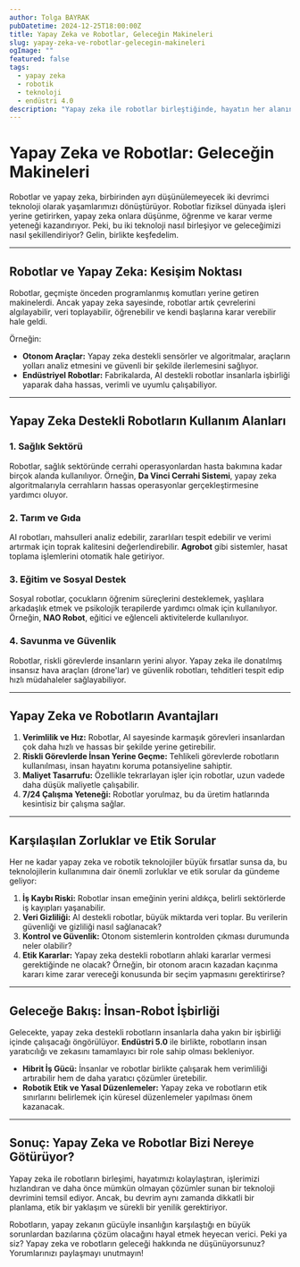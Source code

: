 ```yaml
---
author: Tolga BAYRAK
pubDatetime: 2024-12-25T18:00:00Z
title: Yapay Zeka ve Robotlar, Geleceğin Makineleri
slug: yapay-zeka-ve-robotlar-gelecegin-makineleri
ogImage: ""
featured: false
tags:
  - yapay zeka
  - robotik
  - teknoloji
  - endüstri 4.0
description: "Yapay zeka ile robotlar birleştiğinde, hayatın her alanını dönüştüren bir güç haline geliyor. Bu yazıda, yapay zeka destekli robotların bugünü ve geleceği üzerine bir yolculuğa çıkıyoruz."
---
```


# Yapay Zeka ve Robotlar: Geleceğin Makineleri  

Robotlar ve yapay zeka, birbirinden ayrı düşünülemeyecek iki devrimci teknoloji olarak yaşamlarımızı dönüştürüyor. Robotlar fiziksel dünyada işleri yerine getirirken, yapay zeka onlara düşünme, öğrenme ve karar verme yeteneği kazandırıyor. Peki, bu iki teknoloji nasıl birleşiyor ve geleceğimizi nasıl şekillendiriyor? Gelin, birlikte keşfedelim.  

---

## Robotlar ve Yapay Zeka: Kesişim Noktası  

Robotlar, geçmişte önceden programlanmış komutları yerine getiren makinelerdi. Ancak yapay zeka sayesinde, robotlar artık çevrelerini algılayabilir, veri toplayabilir, öğrenebilir ve kendi başlarına karar verebilir hale geldi.  

Örneğin:  
- **Otonom Araçlar:** Yapay zeka destekli sensörler ve algoritmalar, araçların yolları analiz etmesini ve güvenli bir şekilde ilerlemesini sağlıyor.  
- **Endüstriyel Robotlar:** Fabrikalarda, AI destekli robotlar insanlarla işbirliği yaparak daha hassas, verimli ve uyumlu çalışabiliyor.  

---

## Yapay Zeka Destekli Robotların Kullanım Alanları  

### 1. **Sağlık Sektörü**  
Robotlar, sağlık sektöründe cerrahi operasyonlardan hasta bakımına kadar birçok alanda kullanılıyor. Örneğin, **Da Vinci Cerrahi Sistemi**, yapay zeka algoritmalarıyla cerrahların hassas operasyonlar gerçekleştirmesine yardımcı oluyor.  

### 2. **Tarım ve Gıda**  
AI robotları, mahsulleri analiz edebilir, zararlıları tespit edebilir ve verimi artırmak için toprak kalitesini değerlendirebilir. **Agrobot** gibi sistemler, hasat toplama işlemlerini otomatik hale getiriyor.  

### 3. **Eğitim ve Sosyal Destek**  
Sosyal robotlar, çocukların öğrenim süreçlerini desteklemek, yaşlılara arkadaşlık etmek ve psikolojik terapilerde yardımcı olmak için kullanılıyor. Örneğin, **NAO Robot**, eğitici ve eğlenceli aktivitelerde kullanılıyor.  

### 4. **Savunma ve Güvenlik**  
Robotlar, riskli görevlerde insanların yerini alıyor. Yapay zeka ile donatılmış insansız hava araçları (drone'lar) ve güvenlik robotları, tehditleri tespit edip hızlı müdahaleler sağlayabiliyor.  

---

## Yapay Zeka ve Robotların Avantajları  

1. **Verimlilik ve Hız:** Robotlar, AI sayesinde karmaşık görevleri insanlardan çok daha hızlı ve hassas bir şekilde yerine getirebilir.  
2. **Riskli Görevlerde İnsan Yerine Geçme:** Tehlikeli görevlerde robotların kullanılması, insan hayatını koruma potansiyeline sahiptir.  
3. **Maliyet Tasarrufu:** Özellikle tekrarlayan işler için robotlar, uzun vadede daha düşük maliyetle çalışabilir.  
4. **7/24 Çalışma Yeteneği:** Robotlar yorulmaz, bu da üretim hatlarında kesintisiz bir çalışma sağlar.  

---

## Karşılaşılan Zorluklar ve Etik Sorular  

Her ne kadar yapay zeka ve robotik teknolojiler büyük fırsatlar sunsa da, bu teknolojilerin kullanımına dair önemli zorluklar ve etik sorular da gündeme geliyor:  

1. **İş Kaybı Riski:** Robotlar insan emeğinin yerini aldıkça, belirli sektörlerde iş kayıpları yaşanabilir.  
2. **Veri Gizliliği:** AI destekli robotlar, büyük miktarda veri toplar. Bu verilerin güvenliği ve gizliliği nasıl sağlanacak?  
3. **Kontrol ve Güvenlik:** Otonom sistemlerin kontrolden çıkması durumunda neler olabilir?  
4. **Etik Kararlar:** Yapay zeka destekli robotların ahlaki kararlar vermesi gerektiğinde ne olacak? Örneğin, bir otonom aracın kazadan kaçınma kararı kime zarar vereceği konusunda bir seçim yapmasını gerektirirse?  

---

## Geleceğe Bakış: İnsan-Robot İşbirliği  

Gelecekte, yapay zeka destekli robotların insanlarla daha yakın bir işbirliği içinde çalışacağı öngörülüyor. **Endüstri 5.0** ile birlikte, robotların insan yaratıcılığı ve zekasını tamamlayıcı bir role sahip olması bekleniyor.  

- **Hibrit İş Gücü:** İnsanlar ve robotlar birlikte çalışarak hem verimliliği artırabilir hem de daha yaratıcı çözümler üretebilir.  
- **Robotik Etik ve Yasal Düzenlemeler:** Yapay zeka ve robotların etik sınırlarını belirlemek için küresel düzenlemeler yapılması önem kazanacak.  

---

## Sonuç: Yapay Zeka ve Robotlar Bizi Nereye Götürüyor?  

Yapay zeka ile robotların birleşimi, hayatımızı kolaylaştıran, işlerimizi hızlandıran ve daha önce mümkün olmayan çözümler sunan bir teknoloji devrimini temsil ediyor. Ancak, bu devrim aynı zamanda dikkatli bir planlama, etik bir yaklaşım ve sürekli bir yenilik gerektiriyor.  

Robotların, yapay zekanın gücüyle insanlığın karşılaştığı en büyük sorunlardan bazılarına çözüm olacağını hayal etmek heyecan verici. Peki ya siz? Yapay zeka ve robotların geleceği hakkında ne düşünüyorsunuz? Yorumlarınızı paylaşmayı unutmayın!  

